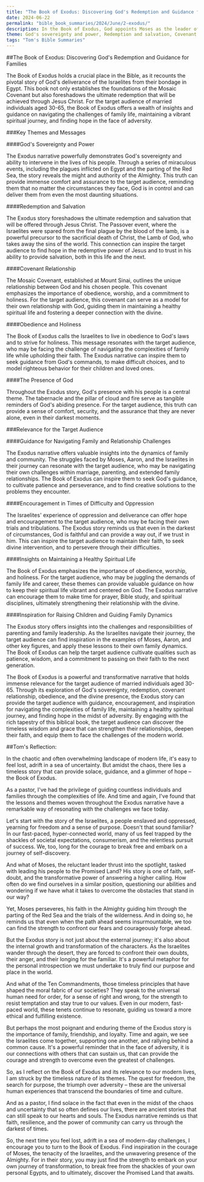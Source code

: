 ```yaml
---
title: "The Book of Exodus: Discovering God's Redemption and Guidance for Families - Tom's Summaries 52"
date: 2024-06-22
permalink: "bible_book_summaries/2024/June/2-exodus/"
description: In the Book of Exodus, God appoints Moses as the leader of the Israelites to rescue his chosen people from slavery in Egypt so they could travel to the Promised Land and makes a covenant with them at Mount Sinai.
theme: God's sovereignty and power, Redemption and salvation, Covenant relationship, Obedience and holiness, The presence of God, Guidance for navigating family and relationship challenges, Encouragement in times of difficulty and oppression, Insights on maintaining a healthy spiritual life, Inspiration for raising children and guiding family dynamics
tags: "Tom's Bible Summaries"
---
```


##The Book of Exodus: Discovering God's Redemption and Guidance for Families

The Book of Exodus holds a crucial place in the Bible, as it recounts the pivotal story of God's deliverance of the Israelites from their bondage in Egypt. This book not only establishes the foundations of the Mosaic Covenant but also foreshadows the ultimate redemption that will be achieved through Jesus Christ. For the target audience of married individuals aged 30-65, the Book of Exodus offers a wealth of insights and guidance on navigating the challenges of family life, maintaining a vibrant spiritual journey, and finding hope in the face of adversity.

###Key Themes and Messages

####God's Sovereignty and Power

The Exodus narrative powerfully demonstrates God's sovereignty and ability to intervene in the lives of his people. Through a series of miraculous events, including the plagues inflicted on Egypt and the parting of the Red Sea, the story reveals the might and authority of the Almighty. This truth can provide immense comfort and assurance to the target audience, reminding them that no matter the circumstances they face, God is in control and can deliver them from even the most daunting situations.

####Redemption and Salvation

The Exodus story foreshadows the ultimate redemption and salvation that will be offered through Jesus Christ. The Passover event, where the Israelites were spared from the final plague by the blood of the lamb, is a powerful precursor to the sacrificial death of Christ, the Lamb of God, who takes away the sins of the world. This connection can inspire the target audience to find hope in the redemptive power of Jesus and to trust in his ability to provide salvation, both in this life and the next.

####Covenant Relationship

The Mosaic Covenant, established at Mount Sinai, outlines the unique relationship between God and his chosen people. This covenant emphasizes the importance of obedience, worship, and a commitment to holiness. For the target audience, this covenant can serve as a model for their own relationship with God, guiding them in maintaining a healthy spiritual life and fostering a deeper connection with the divine.

####Obedience and Holiness

The Book of Exodus calls the Israelites to live in obedience to God's laws and to strive for holiness. This message resonates with the target audience, who may be facing the challenge of navigating the complexities of family life while upholding their faith. The Exodus narrative can inspire them to seek guidance from God's commands, to make difficult choices, and to model righteous behavior for their children and loved ones.

####The Presence of God

Throughout the Exodus story, God's presence with his people is a central theme. The tabernacle and the pillar of cloud and fire serve as tangible reminders of God's abiding presence. For the target audience, this truth can provide a sense of comfort, security, and the assurance that they are never alone, even in their darkest moments.

###Relevance for the Target Audience

####Guidance for Navigating Family and Relationship Challenges

The Exodus narrative offers valuable insights into the dynamics of family and community. The struggles faced by Moses, Aaron, and the Israelites in their journey can resonate with the target audience, who may be navigating their own challenges within marriage, parenting, and extended family relationships. The Book of Exodus can inspire them to seek God's guidance, to cultivate patience and perseverance, and to find creative solutions to the problems they encounter.

####Encouragement in Times of Difficulty and Oppression

The Israelites' experience of oppression and deliverance can offer hope and encouragement to the target audience, who may be facing their own trials and tribulations. The Exodus story reminds us that even in the darkest of circumstances, God is faithful and can provide a way out, if we trust in him. This can inspire the target audience to maintain their faith, to seek divine intervention, and to persevere through their difficulties.

####Insights on Maintaining a Healthy Spiritual Life

The Book of Exodus emphasizes the importance of obedience, worship, and holiness. For the target audience, who may be juggling the demands of family life and career, these themes can provide valuable guidance on how to keep their spiritual life vibrant and centered on God. The Exodus narrative can encourage them to make time for prayer, Bible study, and spiritual disciplines, ultimately strengthening their relationship with the divine.

####Inspiration for Raising Children and Guiding Family Dynamics

The Exodus story offers insights into the challenges and responsibilities of parenting and family leadership. As the Israelites navigate their journey, the target audience can find inspiration in the examples of Moses, Aaron, and other key figures, and apply these lessons to their own family dynamics. The Book of Exodus can help the target audience cultivate qualities such as patience, wisdom, and a commitment to passing on their faith to the next generation.

The Book of Exodus is a powerful and transformative narrative that holds immense relevance for the target audience of married individuals aged 30-65. Through its exploration of God's sovereignty, redemption, covenant relationship, obedience, and the divine presence, the Exodus story can provide the target audience with guidance, encouragement, and inspiration for navigating the complexities of family life, maintaining a healthy spiritual journey, and finding hope in the midst of adversity. By engaging with the rich tapestry of this biblical book, the target audience can discover the timeless wisdom and grace that can strengthen their relationships, deepen their faith, and equip them to face the challenges of the modern world.

##Tom's Reflection: 


In the chaotic and often overwhelming landscape of modern life, it's easy to feel lost, adrift in a sea of uncertainty. But amidst the chaos, there lies a timeless story that can provide solace, guidance, and a glimmer of hope – the Book of Exodus.

As a pastor, I've had the privilege of guiding countless individuals and families through the complexities of life. And time and again, I've found that the lessons and themes woven throughout the Exodus narrative have a remarkable way of resonating with the challenges we face today.

Let's start with the story of the Israelites, a people enslaved and oppressed, yearning for freedom and a sense of purpose. Doesn't that sound familiar? In our fast-paced, hyper-connected world, many of us feel trapped by the shackles of societal expectations, consumerism, and the relentless pursuit of success. We, too, long for the courage to break free and embark on a journey of self-discovery.

And what of Moses, the reluctant leader thrust into the spotlight, tasked with leading his people to the Promised Land? His story is one of faith, self-doubt, and the transformative power of answering a higher calling. How often do we find ourselves in a similar position, questioning our abilities and wondering if we have what it takes to overcome the obstacles that stand in our way?

Yet, Moses perseveres, his faith in the Almighty guiding him through the parting of the Red Sea and the trials of the wilderness. And in doing so, he reminds us that even when the path ahead seems insurmountable, we too can find the strength to confront our fears and courageously forge ahead.

But the Exodus story is not just about the external journey; it's also about the internal growth and transformation of the characters. As the Israelites wander through the desert, they are forced to confront their own doubts, their anger, and their longing for the familiar. It's a powerful metaphor for the personal introspection we must undertake to truly find our purpose and place in the world.

And what of the Ten Commandments, those timeless principles that have shaped the moral fabric of our societies? They speak to the universal human need for order, for a sense of right and wrong, for the strength to resist temptation and stay true to our values. Even in our modern, fast-paced world, these tenets continue to resonate, guiding us toward a more ethical and fulfilling existence.

But perhaps the most poignant and enduring theme of the Exodus story is the importance of family, friendship, and loyalty. Time and again, we see the Israelites come together, supporting one another, and rallying behind a common cause. It's a powerful reminder that in the face of adversity, it is our connections with others that can sustain us, that can provide the courage and strength to overcome even the greatest of challenges.

So, as I reflect on the Book of Exodus and its relevance to our modern lives, I am struck by the timeless nature of its themes. The quest for freedom, the search for purpose, the triumph over adversity – these are the universal human experiences that transcend the boundaries of time and culture.

And as a pastor, I find solace in the fact that even in the midst of the chaos and uncertainty that so often defines our lives, there are ancient stories that can still speak to our hearts and souls. The Exodus narrative reminds us that faith, resilience, and the power of community can carry us through the darkest of times.

So, the next time you feel lost, adrift in a sea of modern-day challenges, I encourage you to turn to the Book of Exodus. Find inspiration in the courage of Moses, the tenacity of the Israelites, and the unwavering presence of the Almighty. For in their story, you may just find the strength to embark on your own journey of transformation, to break free from the shackles of your own personal Egypts, and to ultimately, discover the Promised Land that awaits.


